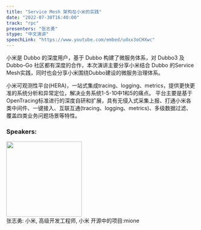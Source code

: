 ```yaml
---
title: "Service Mesh 架构在小米的实践"
date: "2022-07-30T16:40:00"
track: "rpc"
presenters: "张志勇"
stype: "中文演讲"
speechLink: "https://www.youtube.com/embed/udxx3oCHXwc"
---
```

小米是 Dubbo 的深度用户，基于 Dubbo 构建了微服务体系，对 Dubbo3 及 Dubbo-Go 社区都有深度的合作，本次演讲主要分享小米结合 Dubbo 的Service Mesh实践，同时也会分享小米围绕Dubbo建设的微服务治理体系。

小米可观测性平台(HERA)，一站式集成tracing、logging、metrics，提供更快更准的系统分析和异常定位，解决业务系统1-5-10中1和5的痛点。 
平台主要是基于OpenTracing标准进行的深度自研和扩展，具有无侵入式采集上报、打通小米各类中间件、一键接入、互联互通(tracing、logging、metrics)、多级数据过滤、覆盖四类业务问题场景等特性。
 ### Speakers: 
 <img src="images/speaker/1182.png" width="200" /><br>张志勇: 小米, 高级开发工程师, 小米  开源中的项目:mione

 
